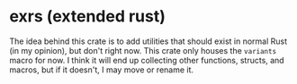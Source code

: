 # exrs (extended rust)

The idea behind this crate is to add utilities that should exist in normal Rust (in my opinion), but don't right now. This crate only houses the `variants` macro for now. I think it will end up collecting other functions, structs, and macros, but if it doesn't, I may move or rename it.
